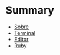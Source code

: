 # Summary

* [Sobre](README.md)
* [Terminal](2_terminal.md)
* [Editor](3_terminal.md)
* [Ruby](4_ruby.md)
